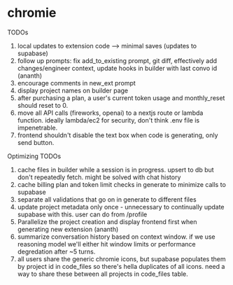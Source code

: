 # chromie

TODOs
1. local updates to extension code --> minimal saves (updates to supabase)
2. follow up prompts: fix add_to_existing prompt, git diff, effectively add changes/engineer context, update hooks in builder with last convo id (ananth)
3. encourage comments in new_ext prompt
6. display project names on builder page
7. after purchasing a plan, a user's current token usage and monthly_reset should reset to 0.
8. move all API calls (fireworks, openai) to a nextjs route or lambda function. ideally lambda/ec2 for security, don't think .env file is impenetrable.
10. frontend shouldn't disable the text box when code is generating, only send button.
   

Optimizing TODOs
1. cache files in builder while a session is in progress. upsert to db but don't repeatedly fetch. might be solved with chat history
2. cache billing plan and token limit checks in generate to minimize calls to supabase 
3. separate all validations that go on in generate to different files 
4. update project metadata only once - unnecessary to continually update supabase with this. user can do from /profile 
5. Parallelize the project creation and display frontend first when generating new extension (ananth)
6. summarize conversation history based on context window. if we use reasoning model we'll either hit window limits or performance degredation after ~5 turns.
7. all users share the generic chromie icons, but supabase populates them by project id in code_files so there's hella duplicates of all icons. need a way to share these between all projects in code_files table.
   

   













   
